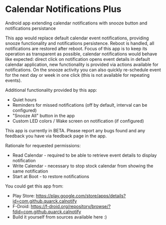 # Calendar Notifications Plus
Android app extending calendar notifications with snooze button and notifications persistance

This app would replace default calendar event notifications, providing snooze functionality and notifications persistence. Reboot is handled, all notifications are restored after reboot. Focus of this app is to keep its operation as transparent as possible, calendar notifications would behave like expected: direct click on notification opens event details in default calendar application, new functionality is provided via actions available for notifications.
On the snooze activity you can also quickly re-schedule event for the next day or week in one click (this is not available for repeating events).

Additional functionality provided by this app: 
* Quiet hours
* Reminders for missed notifications (off by default, interval can be configured)
* "Snooze All" button in the app
* Custom LED colors / Wake screen on notification (if configured)

This app is currently in BETA. Please report any bugs found and any feedback you have via feedback page in the app.

Rationale for requested permissions: 
* Read Calendar - required to be able to retrieve event details to display notification
* Write Calendar - necessary to stop stock calendar from showing the same notification 
* Start at Boot - to restore notifications

You could get this app from:
* Play Store: https://play.google.com/store/apps/details?id=com.github.quarck.calnotify
* F-Droid: https://f-droid.org/repository/browse/?fdid=com.github.quarck.calnotify
* Build it yourself from sources available here :) 
